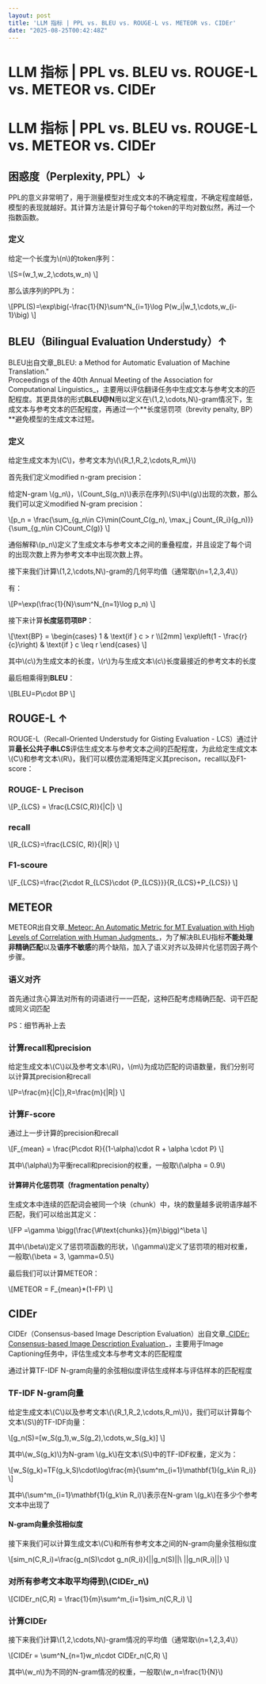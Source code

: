 ```yaml
---
layout: post
title: 'LLM 指标 | PPL vs. BLEU vs. ROUGE-L vs. METEOR vs. CIDEr'
date: "2025-08-25T00:42:48Z"
---
```

LLM 指标 | PPL vs. BLEU vs. ROUGE-L vs. METEOR vs. CIDEr
======================================================

LLM 指标 | PPL vs. BLEU vs. ROUGE-L vs. METEOR vs. CIDEr
======================================================

困惑度（Perplexity, PPL）↓
---------------------

PPL的意义非常明了，用于测量模型对生成文本的不确定程度，不确定程度越低，模型的表现就越好。其计算方法是计算句子每个token的平均对数似然，再过一个指数函数。

### 定义

给定一个长度为\\(n\\)的token序列：

\\\[S=(w\_1,w\_2,\\cdots,w\_n) \\\]

那么该序列的PPL为：

\\\[PPL(S)=\\exp\\big(-\\frac{1}{N}\\sum^N\_{i=1}\\log P(w\_i|w\_1,\\cdots,w\_{i-1}\\big) \\\]

BLEU（Bilingual Evaluation Understudy）↑
--------------------------------------

BLEU出自文章_BLEU: a Method for Automatic Evaluation of Machine Translation."  
Proceedings of the 40th Annual Meeting of the Association for Computational Linguistics_，主要用以评估翻译任务中生成文本与参考文本的匹配程度。其更具体的形式**BLEU@N**用以定义在\\(1,2,\\cdots,N\\)\-gram情况下，生成文本与参考文本的匹配程度，再通过一个**长度惩罚项（brevity penalty, BP）**避免模型的生成文本过短。

### 定义

给定生成文本为\\(C\\)，参考文本为\\(\\{R\_1,R\_2,\\cdots,R\_m\\}\\)

首先我们定义modified n-gram precision：

给定N-gram \\(g\_n\\)，\\(Count\_S(g\_n)\\)表示在序列\\(S\\)中\\(g\\)出现的次数，那么我们可以定义modified N-gram precision：

\\\[p\_n = \\frac{\\sum\_{g\_n\\in C}\\min(Count\_C(g\_n), \\max\_j Count\_{R\_i}(g\_n))}{\\sum\_{g\_n\\in C}Count\_C(g)} \\\]

通俗解释\\(p\_n\\)定义了生成文本与参考文本之间的重叠程度，并且设定了每个词的出现次数上界为参考文本中出现次数上界。

接下来我们计算\\(1,2,\\cdots,N\\)\-gram的几何平均值（通常取\\(n=1,2,3,4\\)）

有：

\\\[P=\\exp(\\frac{1}{N}\\sum^N\_{n=1}\\log p\_n) \\\]

接下来计算**长度惩罚项BP**：

\\\[\\text{BP} = \\begin{cases} 1 & \\text{if } c > r \\\\\[2mm\] \\exp\\left(1 - \\frac{r}{c}\\right) & \\text{if } c \\leq r \\end{cases} \\\]

其中\\(c\\)为生成文本的长度，\\(r\\)为与生成文本\\(c\\)长度最接近的参考文本的长度

最后相乘得到**BLEU**：

\\\[BLEU=P\\cdot BP \\\]

ROUGE-L ↑
---------

ROUGE-L（Recall-Oriented Understudy for Gisting Evaluation - LCS）通过计算**最长公共子串LCS**评估生成文本与参考文本之间的匹配程度，为此给定生成文本\\(C\\)和参考文本\\(R\\)，我们可以模仿混淆矩阵定义其precison，recall以及F1-score：

### ROUGE- L Precison

\\\[P\_{LCS} = \\frac{LCS(C,R)}{|C|} \\\]

### recall

\\\[R\_{LCS}=\\frac{LCS(C, R)}{|R|} \\\]

### F1-scoure

\\\[F\_{LCS}=\\frac{2\\cdot R\_{LCS}\\cdot {P\_{LCS}}}{R\_{LCS}+P\_{LCS}} \\\]

METEOR
------

METEOR出自文章_[Meteor: An Automatic Metric for MT Evaluation with High Levels of Correlation with Human Judgments](https://dl.acm.org/doi/pdf/10.5555/1626355.1626389)_，为了解决BLEU指标**不能处理非精确匹配**以及**语序不敏感**的两个缺陷，加入了语义对齐以及碎片化惩罚因子两个步骤。

### 语义对齐

首先通过贪心算法对所有的词语进行一一匹配，这种匹配考虑精确匹配、词干匹配或同义词匹配

PS：细节再补上去

### 计算recall和precision

给定生成文本\\(C\\)以及参考文本\\(R\\)，\\(m\\)为成功匹配的词语数量，我们分别可以计算其precision和recall

\\\[P=\\frac{m}{|C|},R=\\frac{m}{|R|} \\\]

### 计算F-score

通过上一步计算的precision和recall

\\\[F\_{mean} = \\frac{P\\cdot R}{(1-\\alpha)\\cdot R + \\alpha \\cdot P} \\\]

其中\\(\\alpha\\)为平衡recall和precision的权重，一般取\\(\\alpha = 0.9\\)

#### 计算碎片化惩罚项（fragmentation penalty）

生成文本中连续的匹配词会被同一个块（chunk）中，块的数量越多说明语序越不匹配，我们可以给出其定义：

\\\[FP =\\gamma \\bigg(\\frac{\\#\\text{chunks}}{m}\\bigg)^\\beta \\\]

其中\\(\\beta\\)定义了惩罚项函数的形状，\\(\\gamma\\)定义了惩罚项的相对权重，一般取\\(\\beta = 3, \\gamma=0.5\\)

最后我们可以计算METEOR：

\\\[METEOR = F\_{mean}\*(1-FP) \\\]

CIDEr
-----

CIDEr（Consensus-based Image Description Evaluation）出自文章_[CIDEr: Consensus-based Image Description Evaluation](https://arxiv.org/abs/1411.5726)_，主要用于Image Captioning任务中，评估生成文本与参考文本的匹配程度

通过计算TF-IDF N-gram向量的余弦相似度评估生成样本与评估样本的匹配程度

### TF-IDF N-gram向量

给定生成文本\\(C\\)以及参考文本\\(\\{R\_1,R\_2,\\cdots,R\_m\\}\\)，我们可以计算每个文本\\(S\\)的TF-IDF向量：

\\\[g\_n(S)=\[w\_S(g\_1),w\_S(g\_2),\\cdots,w\_S(g\_k)\] \\\]

其中\\(w\_S(g\_k)\\)为N-gram \\(g\_k\\)在文本\\(S\\)中的TF-IDF权重，定义为：

\\\[w\_S(g\_k)=TF(g\_k,S)\\cdot\\log\\frac{m}{\\sum^m\_{i=1}\\mathbf{1}(g\_k\\in R\_i)} \\\]

其中\\(\\sum^m\_{i=1}\\mathbf{1}(g\_k\\in R\_i)\\)表示在N-gram \\(g\_k\\)在多少个参考文本中出现了

#### N-gram向量余弦相似度

接下来我们可以计算生成文本\\(C\\)和所有参考文本之间的N-gram向量余弦相似度

\\\[sim\_n(C,R\_i)=\\frac{g\_n(S)\\cdot g\_n(R\_i)}{||g\_n(S)||\\ ||g\_n(R\_i)||} \\\]

### 对所有参考文本取平均得到\\(CIDEr\_n\\)

\\\[CIDEr\_n(C,R) = \\frac{1}{m}\\sum^m\_{i=1}sim\_n(C,R\_i) \\\]

### 计算CIDEr

接下来我们计算\\(1,2,\\cdots,N\\)\-gram情况的平均值（通常取\\(n=1,2,3,4\\)）

\\\[CIDEr = \\sum^N\_{n=1}w\_n\\cdot CIDEr\_n(C,R) \\\]

其中\\(w\_n\\)为不同的N-gram情况的权重，一般取\\(w\_n=\\frac{1}{N}\\)